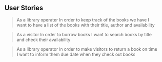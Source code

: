 ## User Stories

>As a library operater
>In order to keep track of the books we have
>I want to have a list of the books with their title, author and availability


>As a visitor
>In order to borrow books
>I want to search books by title and check their availability


>As a library operator
>In order to make visitors to return a book on time
>I want to inform them due date when they check out books